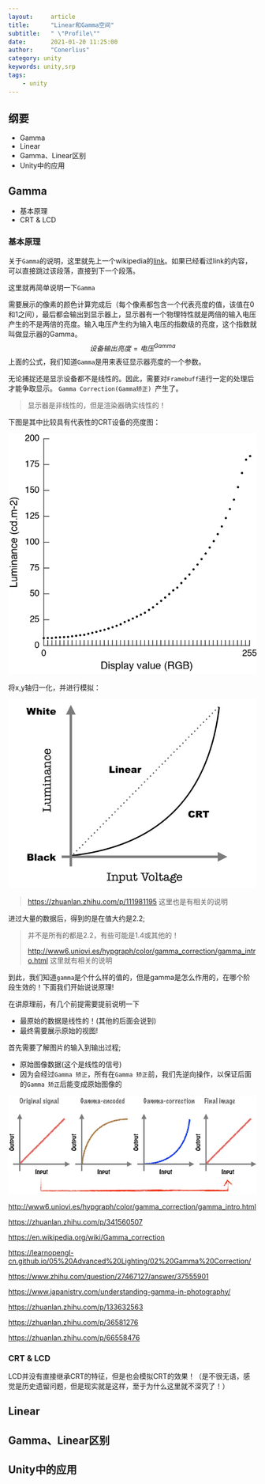 ```yaml
---
layout:     article
title:      "Linear和Gamma空间"
subtitle:   " \"Profile\""
date:       2021-01-20 11:25:00
author:     "Conerlius"
category: unity
keywords: unity,srp
tags:
    - unity
---
```


## 纲要

- Gamma
- Linear
- Gamma、Linear区别
- Unity中的应用

## Gamma

- 基本原理
- CRT & LCD

### 基本原理

关于`Gamma`的说明，这里就先上一个wikipedia的[link](https://en.wikipedia.org/wiki/Gamma_correction)。如果已经看过link的内容，可以直接跳过该段落，直接到下一个段落。

这里就再简单说明一下`Gamma`

需要展示的像素的颜色计算完成后（每个像素都包含一个代表亮度的值，该值在0和1之间），最后都会输出到显示器上，显示器有一个物理特性就是两倍的输入电压产生的不是两倍的亮度。输入电压产生约为输入电压的指数级的亮度，这个指数就叫做显示器的Gamma。
$$
设备输出亮度 = 电压^{Gamma}
$$
上面的公式，我们知道`Gamma`是用来表征显示器亮度的一个参数。

无论捕捉还是显示设备都不是线性的。因此，需要对`Framebuff`进行一定的处理后才能争取显示。 `Gamma Correction(Gamma矫正) `产生了。

> 显示器是非线性的，但是渲染器确实线性的！

下图是其中比较具有代表性的CRT设备的亮度图：

![png](/images/computer/game/unity/srp/gamma1.png)

将x,y轴归一化，并进行模拟：

![png](/images/computer/game/unity/srp/gamma2.png)

> https://zhuanlan.zhihu.com/p/111981195 这里也是有相关的说明

进过大量的数据后，得到的是在值大约是2.2;

> 并不是所有的都是2.2，有些可能是1.4或其他的！
>
> http://www6.uniovi.es/hypgraph/color/gamma_correction/gamma_intro.html 这里就有相关的说明

到此，我们知道`gamma`是个什么样的值的，但是gamma是怎么作用的，在哪个阶段生效的！下面我们开始说说原理!

在讲原理前，有几个前提需要提前说明一下

- 最原始的数据是线性的！(其他的后面会说到)
- 最终需要展示原始的视图!

首先需要了解图片的输入到输出过程;

- 原始图像数据(这个是线性的信号)
- 因为会经过`Gamma 矫正`，所有在`Gamma 矫正`前，我们先逆向操作，以保证后面的`Gamma 矫正`后能变成原始图像的

![png](/images/computer/game/unity/srp/gamma3.png)


http://www6.uniovi.es/hypgraph/color/gamma_correction/gamma_intro.html

https://zhuanlan.zhihu.com/p/341560507

https://en.wikipedia.org/wiki/Gamma_correction

https://learnopengl-cn.github.io/05%20Advanced%20Lighting/02%20Gamma%20Correction/

https://www.zhihu.com/question/27467127/answer/37555901

https://www.japanistry.com/understanding-gamma-in-photography/

https://zhuanlan.zhihu.com/p/133632563

https://zhuanlan.zhihu.com/p/36581276

https://zhuanlan.zhihu.com/p/66558476

### CRT & LCD

LCD并没有直接继承CRT的特征，但是也会模拟CRT的效果！（是不很无语，感觉是历史遗留问题，但是现实就是这样，至于为什么这里就不深究了！）

## Linear

## Gamma、Linear区别

## Unity中的应用